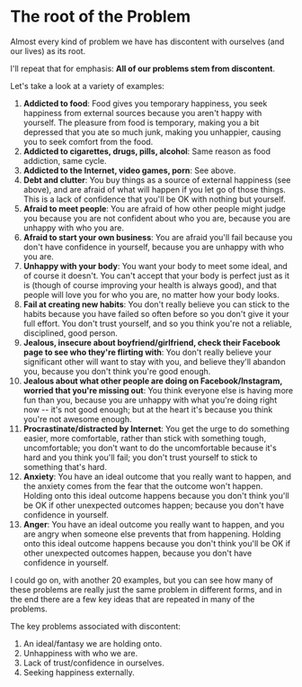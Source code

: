 The root of the Problem
=======================

Almost every kind of problem we have has discontent with ourselves (and our lives) as its root.

I'll repeat that for emphasis: **All of our problems stem from discontent**.

Let's take a look at a variety of examples:

1. **Addicted to food**: Food gives you temporary happiness, you seek happiness from external sources because you aren't happy with yourself. The pleasure from food is temporary, making you a bit depressed that you ate so much junk, making you unhappier, causing you to seek comfort from the food.
2. **Addicted to cigarettes, drugs, pills, alcohol**: Same reason as food addiction, same cycle.
3. **Addicted to the Internet, video games, porn**: See above.
4. **Debt and clutter**: You buy things as a source of external happiness (see above), and are afraid of what will happen if you let go of those things. This is a lack of confidence that you'll be OK with nothing but yourself.
5. **Afraid to meet people**: You are afraid of how other people might judge you because you are not confident about who you are, because you are unhappy with who you are.
6. **Afraid to start your own business**: You are afraid you'll fail because you don't have confidence in yourself, because you are unhappy with who you are.
7. **Unhappy with your body**: You want your body to meet some ideal, and of course it doesn't. You can't accept that your body is perfect just as it is (though of course improving your health is always good), and that people will love you for who you are, no matter how your body looks.
8. **Fail at creating new habits**: You don't really believe you can stick to the habits because you have failed so often before so you don't give it your full effort. You don't trust yourself, and so you think you're not a reliable, disciplined, good person.
9. **Jealous, insecure about boyfriend/girlfriend, check their Facebook page to see who they're flirting with**: You don't really believe your significant other will want to stay with you, and believe they'll abandon you, because you don't think you're good enough.
10. **Jealous about what other people are doing on Facebook/Instagram, worried that you're missing out**: You think everyone else is having more fun than you, because you are unhappy with what you're doing right now -- it's not good enough; but at the heart it's because you think you're not awesome enough.
11. **Procrastinate/distracted by Internet**: You get the urge to do something easier, more comfortable, rather than stick with something tough, uncomfortable; you don't want to do the uncomfortable because it's hard and you think you'll fail; you don't trust yourself to stick to something that's hard.
12. **Anxiety**: You have an ideal outcome that you really want to happen, and the anxiety comes from the fear that the outcome won't happen. Holding onto this ideal outcome happens because you don't think you'll be OK if other unexpected outcomes happen; because you don't have confidence in yourself.
13. **Anger**: You have an ideal outcome you really want to happen, and you are angry when someone else prevents that from happening. Holding onto this ideal outcome happens because you don't think you'll be OK if other unexpected outcomes happen, because you don't have confidence in yourself.

I could go on, with another 20 examples, but you can see how many of these problems are really just the same problem in different forms, and in the end there are a few key ideas that are repeated in many of the problems.

The key problems associated with discontent: 

1. An ideal/fantasy we are holding onto.
2. Unhappiness with who we are.
3. Lack of trust/confidence in ourselves.
4. Seeking happiness externally.
